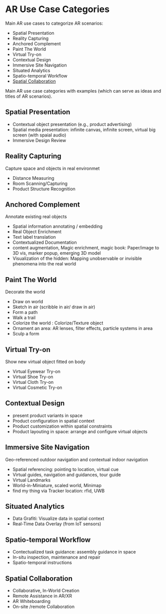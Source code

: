 # AR Use Case Categories

Main AR use cases to categorize AR scenarios:
* Spatial Presentation 
* Reality Capturing
* Anchored Complement
* Paint The World
* Virtual Try-on
* Contextual Design
* Immersive Site Navigation
* Situated Analytics
* Spatio-temporal Workflow
* [Spatial Collaboration](#spatial-collaboration)

Main AR use case categories with examples (which can serve as ideas and titles of AR scenarios).


## Spatial Presentation 
- Contextual object presentation (e.g., product advertising)
- Spatial media presentation: infinite canvas, infinite screen, virtual big screen (with spaial audio)
- Immersive Design Review

## Reality Capturing 
Capture space and objects in real environmet
- Distance Measuring
- Room Scanning/Capturing
- Product Structure Recognition

## Anchored Complement
Annotate existing real objects
- Spatial information annotating / embedding
- Real Object Enrichment
- Text label translation
- Contextualized Documentation
- content augmentation, Magic enrichment, magic book: Paper/image to 3D vis, marker popup, emerging 3D model
- Visualization of the hidden: Mapping unobservable or invisible phenomena into the real world

## Paint The World 
Decorate the world
- Draw on world
- Sketch in air (scribble in air/ draw in air)
- Form a path
- Walk a trail
- Colorize the world : Colorize/Texture object
- Ornament an area: AR lenses, filter effects, particle systems in area
- Sculp a form

## Virtual Try-on 
Show new virtual object fitted on body
- Virtual Eyewear Try-on
- Virtual Shoe Try-on 
- Virtual Cloth Try-on
- Virtual Cosmetic Try-on

## Contextual Design
- present product variants in space
- Product configuration in spatial context
- Product customization within spatial constraints
- Product layouting in space: arrange and configure virtual objects

## Immersive Site Navigation 
Geo-referenced outdoor navigation and contextual indoor navigation
- Spatial referencing: pointing to location, virtual cue
- Virtual guides, navigation and guidances, tour guide
- Virtual Landmarks
- World-in-Miniature, scaled world, Minimap
- find my thing via Tracker location: rfid, UWB

## Situated Analytics
- Data Grafiti: Visualize data in spatial context
- Real-Time Data Overlay (from IoT sensors)

## Spatio-temporal Workflow 
- Contectualized task guidance: assembly guidance in space
- In-situ inspection, maintenance and repair
- Spatio-temporal instructions

## Spatial Collaboration 
- Collaborative, In-World Creation
- Remote Assistance in AR/XR
- AR Whiteboarding
- On-site /remote Collaboration

